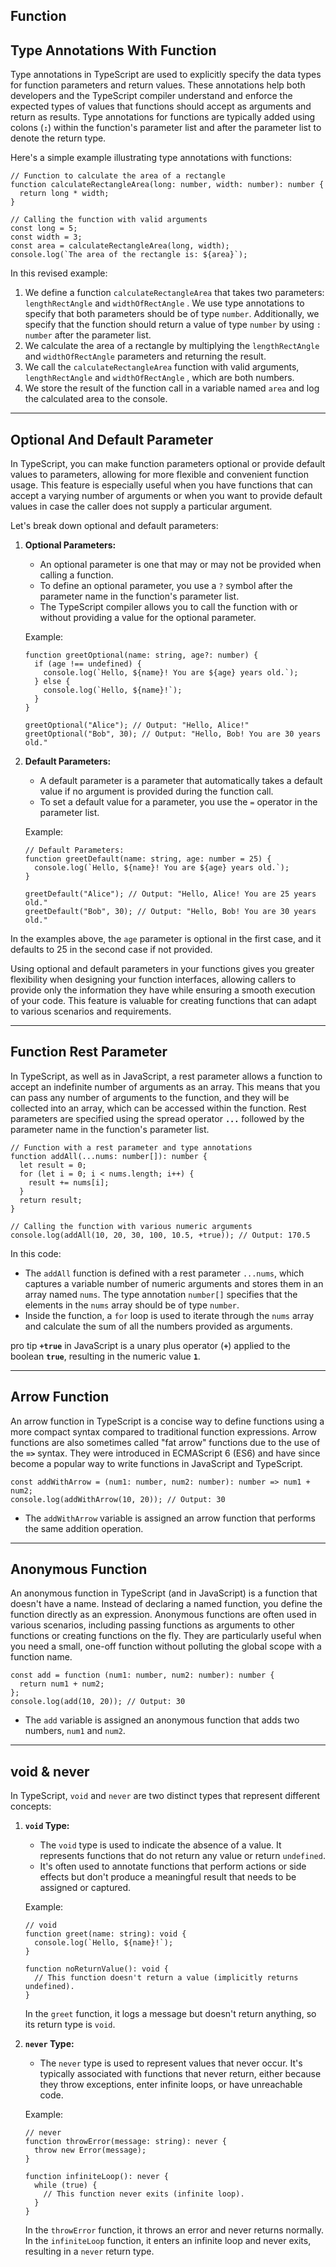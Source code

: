 
## Function

## ****Type Annotations With Function****

Type annotations in TypeScript are used to explicitly specify the data types for function parameters and return values. These annotations help both developers and the TypeScript compiler understand and enforce the expected types of values that functions should accept as arguments and return as results. Type annotations for functions are typically added using colons (**`:`**) within the function's parameter list and after the parameter list to denote the return type.

Here's a simple example illustrating type annotations with functions:

```tsx
// Function to calculate the area of a rectangle
function calculateRectangleArea(long: number, width: number): number {
  return long * width;
}

// Calling the function with valid arguments
const long = 5;
const width = 3;
const area = calculateRectangleArea(long, width);
console.log(`The area of the rectangle is: ${area}`);
```

In this revised example:

1. We define a function `calculateRectangleArea` that takes two parameters: `lengthRectAngle` and `widthOfRectAngle` . We use type annotations to specify that both parameters should be of type `number`. Additionally, we specify that the function should return a value of type `number` by using `: number` after the parameter list.
2. We calculate the area of a rectangle by multiplying the `lengthRectAngle` and `widthOfRectAngle` parameters and returning the result.
3. We call the `calculateRectangleArea` function with valid arguments, `lengthRectAngle` and `widthOfRectAngle` , which are both numbers.
4. We store the result of the function call in a variable named `area` and log the calculated area to the console.

---

## ****Optional And Default Parameter****

In TypeScript, you can make function parameters optional or provide default values to parameters, allowing for more flexible and convenient function usage. This feature is especially useful when you have functions that can accept a varying number of arguments or when you want to provide default values in case the caller does not supply a particular argument.

Let's break down optional and default parameters:

1. **Optional Parameters:**
    - An optional parameter is one that may or may not be provided when calling a function.
    - To define an optional parameter, you use a `?` symbol after the parameter name in the function's parameter list.
    - The TypeScript compiler allows you to call the function with or without providing a value for the optional parameter.
    
    Example:
    
    ```tsx
    function greetOptional(name: string, age?: number) {
      if (age !== undefined) {
        console.log(`Hello, ${name}! You are ${age} years old.`);
      } else {
        console.log(`Hello, ${name}!`);
      }
    }
    
    greetOptional("Alice"); // Output: "Hello, Alice!"
    greetOptional("Bob", 30); // Output: "Hello, Bob! You are 30 years old."
    ```
    
2. **Default Parameters:**
    - A default parameter is a parameter that automatically takes a default value if no argument is provided during the function call.
    - To set a default value for a parameter, you use the `=` operator in the parameter list.
    
    Example:
    
    ```tsx
    // Default Parameters:
    function greetDefault(name: string, age: number = 25) {
      console.log(`Hello, ${name}! You are ${age} years old.`);
    }
    
    greetDefault("Alice"); // Output: "Hello, Alice! You are 25 years old."
    greetDefault("Bob", 30); // Output: "Hello, Bob! You are 30 years old."
    
    ```
    

In the examples above, the `age` parameter is optional in the first case, and it defaults to 25 in the second case if not provided.

Using optional and default parameters in your functions gives you greater flexibility when designing your function interfaces, allowing callers to provide only the information they have while ensuring a smooth execution of your code. This feature is valuable for creating functions that can adapt to various scenarios and requirements.

---

## ****Function Rest Parameter****

In TypeScript, as well as in JavaScript, a rest parameter allows a function to accept an indefinite number of arguments as an array. This means that you can pass any number of arguments to the function, and they will be collected into an array, which can be accessed within the function. Rest parameters are specified using the spread operator **`...`** followed by the parameter name in the function's parameter list.

```tsx
// Function with a rest parameter and type annotations
function addAll(...nums: number[]): number {
  let result = 0;
  for (let i = 0; i < nums.length; i++) {
    result += nums[i];
  }
  return result;
}

// Calling the function with various numeric arguments
console.log(addAll(10, 20, 30, 100, 10.5, +true)); // Output: 170.5

```

In this code:

- The `addAll` function is defined with a rest parameter `...nums`, which captures a variable number of numeric arguments and stores them in an array named `nums`. The type annotation `number[]` specifies that the elements in the `nums` array should be of type `number`.
- Inside the function, a `for` loop is used to iterate through the `nums` array and calculate the sum of all the numbers provided as arguments.

pro tip 
**`+true`** in JavaScript is a unary plus operator (**`+`**) applied to the boolean **`true`**, resulting in the numeric value **`1`**.

---

## Arrow Function

An arrow function in TypeScript is a concise way to define functions using a more compact syntax compared to traditional function expressions. Arrow functions are also sometimes called "fat arrow" functions due to the use of the **`=>`** syntax. They were introduced in ECMAScript 6 (ES6) and have since become a popular way to write functions in JavaScript and TypeScript.

```tsx
const addWithArrow = (num1: number, num2: number): number => num1 + num2;
console.log(addWithArrow(10, 20)); // Output: 30
```

- The `addWithArrow` variable is assigned an arrow function that performs the same addition operation.

---

## Anonymous Function

An anonymous function in TypeScript (and in JavaScript) is a function that doesn't have a name. Instead of declaring a named function, you define the function directly as an expression. Anonymous functions are often used in various scenarios, including passing functions as arguments to other functions or creating functions on the fly. They are particularly useful when you need a small, one-off function without polluting the global scope with a function name.

```tsx
const add = function (num1: number, num2: number): number {
  return num1 + num2;
};
console.log(add(10, 20)); // Output: 30
```

- The `add` variable is assigned an anonymous function that adds two numbers, `num1` and `num2`.

---

## void & never

In TypeScript, `void` and `never` are two distinct types that represent different concepts:

1. **`void` Type:**
    - The `void` type is used to indicate the absence of a value. It represents functions that do not return any value or return `undefined`.
    - It's often used to annotate functions that perform actions or side effects but don't produce a meaningful result that needs to be assigned or captured.
    
    Example:
    
    ```tsx
    // void
    function greet(name: string): void {
      console.log(`Hello, ${name}!`);
    }
    
    function noReturnValue(): void {
      // This function doesn't return a value (implicitly returns undefined).
    }
    ```
    
    In the `greet` function, it logs a message but doesn't return anything, so its return type is `void`.
    
2. **`never` Type:**
    - The `never` type is used to represent values that never occur. It's typically associated with functions that never return, either because they throw exceptions, enter infinite loops, or have unreachable code.
    
    Example:
    
    ```tsx
    // never
    function throwError(message: string): never {
      throw new Error(message);
    }
    
    function infiniteLoop(): never {
      while (true) {
        // This function never exits (infinite loop).
      }
    }
    ```
    
    In the `throwError` function, it throws an error and never returns normally. In the `infiniteLoop` function, it enters an infinite loop and never exits, resulting in a `never` return type.
